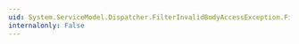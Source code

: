 ```yaml
---
uid: System.ServiceModel.Dispatcher.FilterInvalidBodyAccessException.Filters
internalonly: False
---
```

